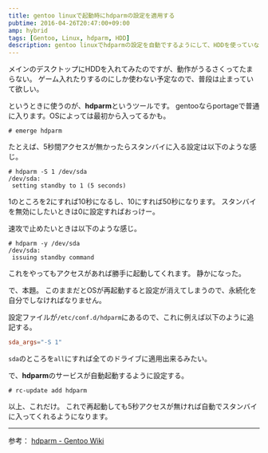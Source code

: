 ```yaml
---
title: gentoo linuxで起動時にhdparmの設定を適用する
pubtime: 2016-04-26T20:47:00+09:00
amp: hybrid
tags: [Gentoo, Linux, hdparm, HDD]
description: gentoo linuxでhdparmの設定を自動でするようにして、HDDを使っていないときは勝手にスタンバイに入るようにする方法です。同じコマンドで手動でスタンバイにしたり復帰させたりも出来ます。
---
```


メインのデスクトップにHDDを入れてみたのですが、動作がうるさくってたまらない。
ゲーム入れたりするのにしか使わない予定なので、普段は止まっていて欲しい。

というときに使うのが、**hdparm**というツールです。
gentooならportageで普通に入ります。OSによっては最初から入ってるかも。
```
# emerge hdparm
```

たとえば、5秒間アクセスが無かったらスタンバイに入る設定は以下のような感じ。
```
# hdparm -S 1 /dev/sda
/dev/sda:
 setting standby to 1 (5 seconds)
```
1のところを2にすれば10秒になるし、10にすれば50秒になります。
スタンバイを無効にしたいときは0に設定すればおっけー。

速攻で止めたいときは以下のような感じ。
```
# hdparm -y /dev/sda
/dev/sda:
 issuing standby command
```
これをやってもアクセスがあれば勝手に起動してくれます。
静かになった。

で、本題。
このままだとOSが再起動すると設定が消えてしまうので、永続化を自分でしなければなりません。

設定ファイルが`/etc/conf.d/hdparm`にあるので、これに例えば以下のように追記する。
``` toml
sda_args="-S 1"
```
`sda`のところを`all`にすれば全てのドライブに適用出来るみたい。

で、**hdparm**のサービスが自動起動するように設定する。
```
# rc-update add hdparm
```

以上、これだけ。
これで再起動しても5秒アクセスが無ければ自動でスタンバイに入ってくれるようになります。

---

参考： [hdparm - Gentoo Wiki](https://wiki.gentoo.org/wiki/Hdparm)
